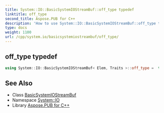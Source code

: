 ```yaml
---
title: System::IO::BasicSystemIOStreamBuf::off_type typedef
linktitle: off_type
second_title: Aspose.PUB for C++
description: 'How to use System::IO::BasicSystemIOStreamBuf::off_type typedef of System::IO::BasicSystemIOStreamBuf class in C++.'
type: docs
weight: 1100
url: /cpp/system.io/basicsystemiostreambuf/off_type/
---
```

## off_type typedef




```cpp
using System::IO::BasicSystemIOStreamBuf< Elem, Traits >::off_type =  typename traits_type::off_type
```

## See Also

* Class [BasicSystemIOStreamBuf](../)
* Namespace [System::IO](../../)
* Library [Aspose.PUB for C++](../../../)
